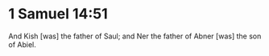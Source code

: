 # 1 Samuel 14:51

And Kish [was] the father of Saul; and Ner the father of Abner [was] the son of Abiel.